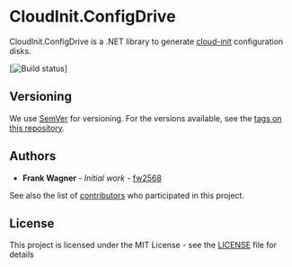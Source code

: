 # CloudInit.ConfigDrive

CloudInit.ConfigDrive is a .NET library to generate [cloud-init](https://cloud-init.io/) configuration disks.

[![Build status](https://contiva.visualstudio.com/Internal/_apis/build/status/ConfigDrive.CloudInit)]

## Versioning

We use [SemVer](http://semver.org/) for versioning. For the versions available, see the [tags on this repository](https://github.com/contiva/cloudinit.configdrive/tags). 

## Authors

* **Frank Wagner** - *Initial work* - [fw2568](https://github.com/fw2568)

See also the list of [contributors](https://github.com/contiva/cloudinit.configdrive/contributors) who participated in this project.

## License

This project is licensed under the MIT License - see the [LICENSE](LICENSE) file for details


